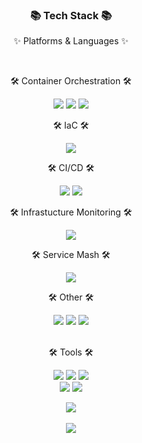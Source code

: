 <div align=center>
	<h3>📚 Tech Stack 📚</h3>
	<p>✨ Platforms & Languages ✨</p>
</div>
<div align="center">
	<br>
	<div align=center>
	<p>🛠 Container Orchestration 🛠</p>
	</div>
	<img src="https://img.shields.io/badge/Amazon EKS-FF9900?style=flat&logo=Amazon EKS&logoColor=white" />
	<img src="https://img.shields.io/badge/Amazon ECS-FF9900?style=flat&logo=Amazon ECS&logoColor=white" />
	<img src="https://img.shields.io/badge/Kubernetes-7B42BC?style=flat&logo=Kubernetes&logoColor=white" />
	<br>
	<div align=center>
	<p>🛠 IaC 🛠</p>
	</div>
	<img src="https://img.shields.io/badge/Terraform-7B42BC?style=flat&logo=Terraform&logoColor=white" />
	<br>
	<div align=center>
	<p>🛠 CI/CD 🛠</p>
	</div>
	<img src="https://img.shields.io/badge/GitHub Actions-2088FF?style=flat&logo=GitHub Actions&logoColor=white" />
	<img src="https://img.shields.io/badge/Argo-EF7B4D?style=flat&logo=Argo&logoColor=white" />
	<br>
	<div align=center>
	<p>🛠 Infrastucture Monitoring 🛠</p>
	</div>
 	<img src="https://img.shields.io/badge/Datadog-632CA6?style=flat&logo=Datadog&logoColor=white"/> 
	<br>
	<div align=center>
	<p>🛠 Service Mash 🛠</p>
	</div>
	<img src="https://img.shields.io/badge/Istio-466BB0?style=flat&logo=Istio&logoColor=white" />
	<br>
	<div align=center>
	<p>🛠 Other 🛠</p>
	</div>
	<img src="https://img.shields.io/badge/NGINX-009639?style=flat&logo=NGINX&logoColor=white" />
	<img src="https://img.shields.io/badge/Linux-FCC624?style=flat&logo=Linux&logoColor=white" />
	<img src="https://img.shields.io/badge/k6-7D64FF?style=flat&logo=k6&logoColor=white" />
	<br>
</div>
<br>
<div align=center>
	<p>🛠 Tools 🛠</p>
</div>
<div align=center>
	<img src="https://img.shields.io/badge/Visual%20Studio%20Code-007ACC?style=flat&logo=VisualStudioCode&logoColor=white" />
	<img src="https://img.shields.io/badge/Vim-019733?style=flat&logo=Vim&logoColor=white" />
	<img src="https://img.shields.io/badge/Lens-3D90CE?style=flat&logo=Lens&logoColor=white" />
	<br>
	<img src="https://img.shields.io/badge/AWS-232F3E?style=flat&logo=AmazonAWS&logoColor=white" />
	<img src="https://img.shields.io/badge/GitHub-181717?style=flat&logo=GitHub&logoColor=white" />
	<br>

	
<img src="https://github-readme-stats.vercel.app/api/top-langs/?username=b100to&layout=compact"><br><br>
<img src="https://github-readme-stats.vercel.app/api?username=b100to&show_icons=true">
